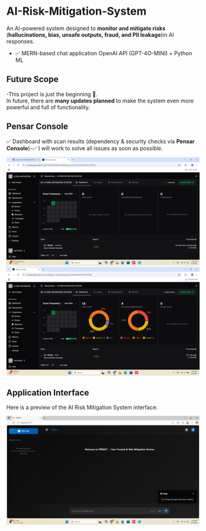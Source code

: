 # AI-Risk-Mitigation-System

An AI-powered system designed to **monitor and mitigate risks** (**hallucinations, bias, unsafe outputs, fraud, and PII leakage**)in AI responses.   
- ✅ MERN-based chat application  OpenAI API  (GPT-4O-MINI) + Python ML
## Future Scope
-This project is just the beginning 🚀.  
In future, there are **many updates planned** to make the system even more powerful and full of functionality.


## Pensar Console
 ✅ Dashboard with scan results (dependency & security checks via **Pensar Console**)-✅ I will work to solve all issues as soon as possible.


![Dashboard Screenshot](https://github.com/jiya2401/AI-RISK-MITIGATION-SYSTEM/blob/main/Screenshot%202025-09-01%20175822.png?raw=true) 
![Dashboard Screenshot](https://github.com/jiya2401/AI-RISK-MITIGATION-SYSTEM/blob/main/Screenshot%202025-09-02%20203847.png?raw=true)



## Application Interface

Here is a preview of the AI Risk Mitigation System interface:

![App Screenshot](https://github.com/jiya2401/AI-RISK-MITIGATION-SYSTEM/raw/main/Screenshot%202025-09-01%20182030.png)


